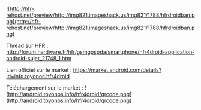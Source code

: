 ![http://hfr-rehost.net/preview/http://img821.imageshack.us/img821/1788/hfrdroidban.png](http://hfr-rehost.net/preview/http://img821.imageshack.us/img821/1788/hfrdroidban.png)

Thread sur HFR : http://forum.hardware.fr/hfr/gsmgpspda/smartphone/hfr4droid-application-android-sujet_21748_1.htm

Lien officiel sur le market : https://market.android.com/details?id=info.toyonos.hfr4droid

Téléchargement sur le market : ![http://android.toyonos.info/hfr4droid/qrcode.png](http://android.toyonos.info/hfr4droid/qrcode.png)